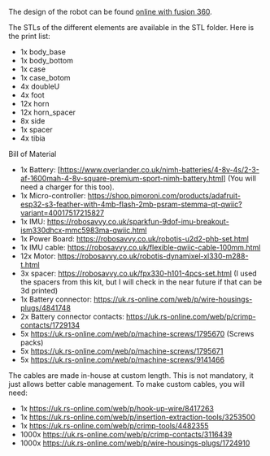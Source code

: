 The design of the robot can be found [online with fusion 360](https://a360.co/3PiP3cK).


The STLs of the different elements are available in the STL folder. Here is the print list:
- 1x body_base
- 1x body_bottom
- 1x case
- 1x case_botom
- 4x doubleU
- 4x foot
- 12x horn
- 12x horn_spacer
- 8x side
- 1x spacer
- 4x tibia


Bill of Material

- 1x Battery: [https://www.overlander.co.uk/nimh-batteries/4-8v-4s/2-3-af-1600mah-4-8v-square-premium-sport-nimh-battery.html] (You will need a charger for this too). 
- 1x Micro-controller: https://shop.pimoroni.com/products/adafruit-esp32-s3-feather-with-4mb-flash-2mb-psram-stemma-qt-qwiic?variant=40017517215827
- 1x IMU: https://robosavvy.co.uk/sparkfun-9dof-imu-breakout-ism330dhcx-mmc5983ma-qwiic.html
- 1x Power Board: https://robosavvy.co.uk/robotis-u2d2-phb-set.html
- 1x IMU cable: https://robosavvy.co.uk/flexible-qwiic-cable-100mm.html
- 12x Motor: https://robosavvy.co.uk/robotis-dynamixel-xl330-m288-t.html
- 3x spacer: https://robosavvy.co.uk/fpx330-h101-4pcs-set.html (I used the spacers from this kit, but I will check in the near future if that can be 3d printed)
- 1x Battery connector: https://uk.rs-online.com/web/p/wire-housings-plugs/4841748
- 2x Battery connector contacts: https://uk.rs-online.com/web/p/crimp-contacts/1729134
- 5x https://uk.rs-online.com/web/p/machine-screws/1795670 (Screws packs)
- 5x https://uk.rs-online.com/web/p/machine-screws/1795671
- 5x https://uk.rs-online.com/web/p/machine-screws/9141466

The cables are made in-house at custom length. This is not mandatory, it just allows better cable management.  To make custom cables, you will need: 
- 1x https://uk.rs-online.com/web/p/hook-up-wire/8417263
- 1x https://uk.rs-online.com/web/p/insertion-extraction-tools/3253500
- 1x https://uk.rs-online.com/web/p/crimp-tools/4482355
- 1000x https://uk.rs-online.com/web/p/crimp-contacts/3116439
- 1000x https://uk.rs-online.com/web/p/wire-housings-plugs/1724910


